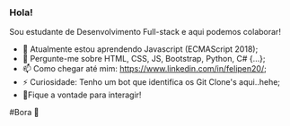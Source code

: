 ### Hola! 

Sou estudante de Desenvolvimento Full-stack e aqui podemos colaborar!

- 🌱 Atualmente estou aprendendo Javascript (ECMAScript 2018);
- 💬 Pergunte-me sobre HTML, CSS, JS, Bootstrap, Python, C# {...};
- 📫 Como chegar até mim: https://www.linkedin.com/in/felipen20/;
- ⚡ Curiosidade: Tenho um bot que identifica os Git Clone's aqui..hehe;
- 👊Fique a vontade para interagir!

#Bora 🚀
